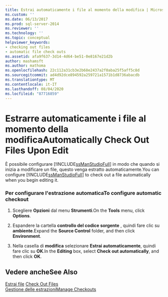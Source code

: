 ```yaml
---
title: Estrai automaticamente i file al momento della modifica | Microsoft Docs
ms.custom: ''
ms.date: 06/13/2017
ms.prod: sql-server-2014
ms.reviewer: ''
ms.technology: ''
ms.topic: conceptual
helpviewer_keywords:
- checking out files
- automatic file check outs
ms.assetid: afa9f637-3d14-4d64-be51-0e8167e21d2b
author: mashamsft
ms.author: mathoma
ms.openlocfilehash: 22c112a31cb3e2b68e2437a2f0aba25f5aff5c8d
ms.sourcegitcommit: ad4d92dce894592a259721a1571b1d8736abacdb
ms.translationtype: MT
ms.contentlocale: it-IT
ms.lasthandoff: 08/04/2020
ms.locfileid: "87716859"
---
```

# <a name="automatically-check-out-files-upon-edit"></a><span data-ttu-id="2cfcc-102">Estrarre automaticamente i file al momento della modifica</span><span class="sxs-lookup"><span data-stu-id="2cfcc-102">Automatically Check Out Files Upon Edit</span></span>
  <span data-ttu-id="2cfcc-103">È possibile configurare [!INCLUDE[ssManStudioFull](../includes/ssmanstudiofull-md.md)] in modo che quando si inizia a modificare un file, questo venga estratto automaticamente.</span><span class="sxs-lookup"><span data-stu-id="2cfcc-103">You can configure [!INCLUDE[ssManStudioFull](../includes/ssmanstudiofull-md.md)] to check out a file automatically when you begin editing it.</span></span>  
  
### <a name="to-configure-automatic-checkout"></a><span data-ttu-id="2cfcc-104">Per configurare l'estrazione automatica</span><span class="sxs-lookup"><span data-stu-id="2cfcc-104">To configure automatic checkout</span></span>  
  
1.  <span data-ttu-id="2cfcc-105">Scegliere **Opzioni** dal menu **Strumenti**.</span><span class="sxs-lookup"><span data-stu-id="2cfcc-105">On the **Tools** menu, click **Options**.</span></span>  
  
2.  <span data-ttu-id="2cfcc-106">Espandere la cartella **controllo del codice sorgente** , quindi fare clic su **ambiente**.</span><span class="sxs-lookup"><span data-stu-id="2cfcc-106">Expand the **Source Control** folder, and then click **Environment**.</span></span>  
  
3.  <span data-ttu-id="2cfcc-107">Nella casella di **modifica** selezionare **Estrai automaticamente**, quindi fare clic su **OK**.</span><span class="sxs-lookup"><span data-stu-id="2cfcc-107">In the **Editing** box, select **Check out automatically**, and then click **OK**.</span></span>  
  
## <a name="see-also"></a><span data-ttu-id="2cfcc-108">Vedere anche</span><span class="sxs-lookup"><span data-stu-id="2cfcc-108">See Also</span></span>  
 <span data-ttu-id="2cfcc-109">[Estrai file](../../2014/database-engine/check-out-files.md) </span><span class="sxs-lookup"><span data-stu-id="2cfcc-109">[Check Out Files](../../2014/database-engine/check-out-files.md) </span></span>  
 [<span data-ttu-id="2cfcc-110">Gestione delle estrazioni</span><span class="sxs-lookup"><span data-stu-id="2cfcc-110">Manage Checkouts</span></span>](../../2014/database-engine/manage-checkouts.md)  
  
  

